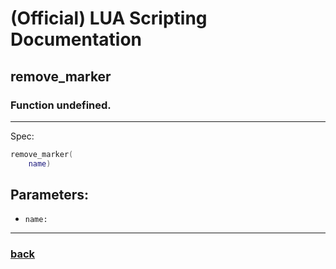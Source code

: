 
# (Official) LUA Scripting Documentation

## remove_marker

### Function undefined.
___
Spec:
```lua
remove_marker(
	name)
```
## Parameters:
- `name:` 

___
### [back](../other)
